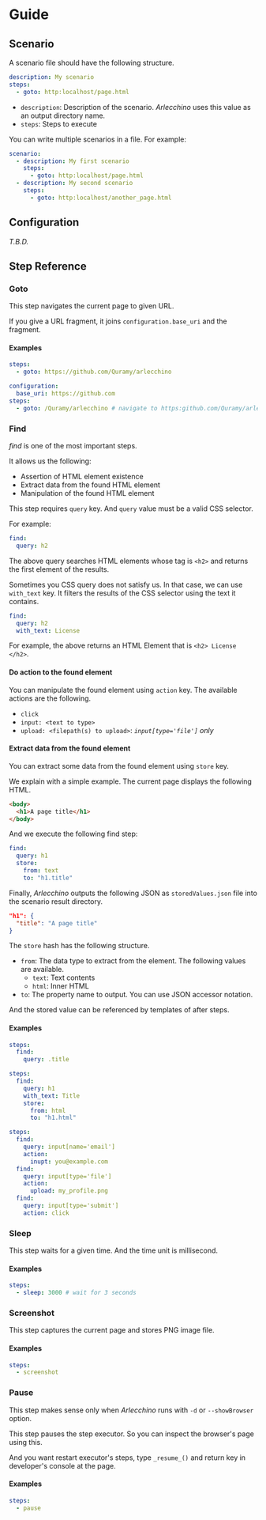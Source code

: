 # Guide

## Scenario

A scenario file should have the following structure.

```yaml
description: My scenario
steps:
  - goto: http:localhost/page.html
```

- `description`: Description of the scenario. *Arlecchino* uses this value as an output directory name.
- `steps`: Steps to execute

You can write multiple scenarios in a file. For example:

```yaml
scenario:
  - description: My first scenario
    steps:
      - goto: http:localhost/page.html
  - description: My second scenario
    steps:
      - goto: http:localhost/another_page.html
```

## Configuration
*T.B.D.*

## Step Reference

### Goto

This step navigates the current page to given URL.

If you give a URL fragment, it joins `configuration.base_uri` and the fragment.

#### Examples

```yaml
steps:
  - goto: https://github.com/Quramy/arlecchino
```

```yaml
configuration:
  base_uri: https://github.com
steps:
  - goto: /Quramy/arlecchino # navigate to https:github.com/Quramy/arlecchino
```

### Find

*find* is one of the most important steps.

It allows us the following:

- Assertion of HTML element existence
- Extract data from the found HTML element
- Manipulation of the found HTML element

This step requires `query` key. And `query` value must be a valid CSS selector.

For example:

```yaml
find:
  query: h2
```

The above query searches HTML elements whose tag is `<h2>` and returns the first element of the results.

Sometimes you CSS query does not satisfy us. In that case, we can use `with_text` key.
It filters the results of the CSS selector using the text it contains.

```yaml
find:
  query: h2
  with_text: License
```

For example, the above returns an HTML Element that is `<h2> License </h2>`.

#### Do action to the found element

You can manipulate the found element using `action` key. The available actions are the following.

- `click`
- `input: <text to type>`
- `upload: <filepath(s) to upload>`: *`input[type='file']` only*

#### Extract data from the found element

You can extract some data from the found element using `store` key.

We explain with a simple example. The current page displays the following HTML.

```html
<body>
  <h1>A page title</h1>
</body>
```

And we execute the following find step:

```yaml
find:
  query: h1
  store:
    from: text
    to: "h1.title"
```

Finally, *Arlecchino* outputs the following JSON as `storedValues.json` file into the scenario result directory.

```json
"h1": {
  "title": "A page title"
}
```

The `store` hash has the following structure.

- `from`: The data type to extract from the element. The following values are available.
  - `text`: Text contents
  - `html`: Inner HTML
- `to`: The property name to output. You can use JSON accessor notation.

And the stored value can be referenced by templates of after steps.

#### Examples

```yaml
steps:
  find:
    query: .title
```

```yaml
steps:
  find:
    query: h1
    with_text: Title
    store:
      from: html
      to: "h1.html"
```

```yaml
steps:
  find:
    query: input[name='email']
    action:
      inupt: you@example.com
  find:
    query: input[type='file']
    action:
      upload: my_profile.png
  find:
    query: input[type='submit']
    action: click
```

### Sleep
This step waits for a given time. And the time unit is millisecond.

#### Examples

```yaml
steps:
  - sleep: 3000 # wait for 3 seconds
```

### Screenshot
This step captures the current page and stores PNG image file.

#### Examples

```yaml
steps:
  - screenshot
```

### Pause
This step makes sense only when *Arlecchino* runs with `-d` or `--showBrowser` option.

This step pauses the step executor. So you can inspect the browser's page using this.

And you want restart executor's steps, type `_resume_()` and return key in developer's console at the page.

#### Examples

```yaml
steps:
  - pause
```
